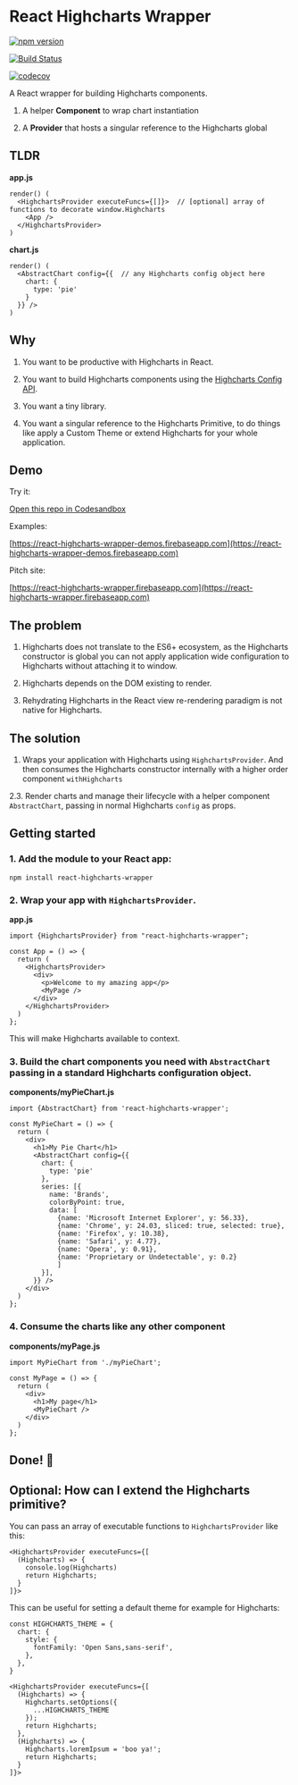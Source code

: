 # React Highcharts Wrapper

[![npm version](https://badge.fury.io/js/react-highcharts-wrapper.svg)](https://badge.fury.io/js/react-highcharts-wrapper)

[![Build Status](https://travis-ci.org/beestripes/react-highcharts-wrapper.svg?branch=master&)](https://travis-ci.org/beestripes/react-highcharts-wrapper)

[![codecov](https://codecov.io/gh/beestripes/react-highcharts-wrapper/branch/master/graph/badge.svg)](https://codecov.io/gh/beestripes/react-highcharts-wrapper)


A React wrapper for building Highcharts components.

1. A helper **Component** to wrap chart instantiation

2. A **Provider** that hosts a singular reference to the Highcharts global


## TLDR

**app.js**
```
render() (
  <HighchartsProvider executeFuncs={[]}>  // [optional] array of functions to decorate window.Highcharts
    <App />
  </HighchartsProvider>
)
```

**chart.js**
```
render() (
  <AbstractChart config={{  // any Highcharts config object here
    chart: {
      type: 'pie'
    }
  }} />
)
```


## Why 

1. You want to be productive with Highcharts in React.

2. You want to build Highcharts components using the [Highcharts Config API](http://api.highcharts.com/highcharts).

3. You want a tiny library.

4. You want a singular reference to the Highcharts Primitive, to do things like apply a Custom Theme or extend Highcharts for your whole application.


## Demo

Try it:

[Open this repo in Codesandbox](https://codesandbox.io/s/github/beestripes/react-highcharts-wrapper)


Examples: 

[https://react-highcharts-wrapper-demos.firebaseapp.com](https://react-highcharts-wrapper-demos.firebaseapp.com)


Pitch site:  

[https://react-highcharts-wrapper.firebaseapp.com](https://react-highcharts-wrapper.firebaseapp.com)


## The problem

1. Highcharts does not translate to the ES6+ ecosystem, as the Highcharts constructor is global you can not apply application wide configuration to Highcharts without attaching it to window.

2. Highcharts depends on the DOM existing to render.

3. Rehydrating Highcharts in the React view re-rendering paradigm is not native for Highcharts. 


## The solution

1. Wraps your application with Highcharts using `HighchartsProvider`.
   And then consumes the Highcharts constructor internally with a higher order component `withHighcharts`

2.3. Render charts and manage their lifecycle with a helper component `AbstractChart`, passing in normal Highcharts `config` as props.


## Getting started

### 1. Add the module to your React app:

`npm install react-highcharts-wrapper`


### 2. Wrap your app with `HighchartsProvider`.


**app.js**
```
import {HighchartsProvider} from "react-highcharts-wrapper";

const App = () => {
  return (
    <HighchartsProvider>
      <div>
        <p>Welcome to my amazing app</p>
        <MyPage />
      </div>
    </HighchartsProvider>
  )
};
```

This will make Highcharts available to context.


### 3. Build the chart components you need with `AbstractChart` passing in a standard Highcharts configuration object. 


**components/myPieChart.js**
```
import {AbstractChart} from 'react-highcharts-wrapper';

const MyPieChart = () => {
  return (
    <div>
      <h1>My Pie Chart</h1>
      <AbstractChart config={{
        chart: {
          type: 'pie'
        },
        series: [{
          name: 'Brands',
          colorByPoint: true,
          data: [
            {name: 'Microsoft Internet Explorer', y: 56.33}, 
            {name: 'Chrome', y: 24.03, sliced: true, selected: true}, 
            {name: 'Firefox', y: 10.38}, 
            {name: 'Safari', y: 4.77}, 
            {name: 'Opera', y: 0.91},
            {name: 'Proprietary or Undetectable', y: 0.2}
            ]
        }],
      }} />
    </div>
  )
};
``` 


### 4. Consume the charts like any other component 


**components/myPage.js**
```
import MyPieChart from './myPieChart';

const MyPage = () => {
  return (
    <div>
      <h1>My page</h1>
      <MyPieChart />
    </div>
  )
};
```
 
 
## Done! 🏁


## Optional: How can I extend the Highcharts primitive?

You can pass an array of executable functions to `HighchartsProvider` like this: 

```
<HighchartsProvider executeFuncs={[
  (Highcharts) => {
    console.log(Highcharts)
    return Highcharts;
  }
]}>
```

This can be useful for setting a default theme for example for Highcharts:

```
const HIGHCHARTS_THEME = {
  chart: {
    style: {
      fontFamily: 'Open Sans,sans-serif',
    },
  },
}

<HighchartsProvider executeFuncs={[
  (Highcharts) => {
    Highcharts.setOptions({
      ...HIGHCHARTS_THEME
    });
    return Highcharts;
  },
  (Highcharts) => {
    Highcharts.loremIpsum = 'boo ya!';
    return Highcharts;
  }
]}>
``` 
